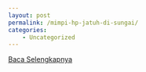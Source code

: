 ```yaml
---
layout: post
permalink: /mimpi-hp-jatuh-di-sungai/
categories:
    - Uncategorized
---
```


[Baca Selengkapnya](/04)